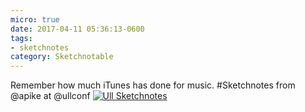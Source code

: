 ```yaml
---
micro: true
date: 2017-04-11 05:36:13-0600
tags:
- sketchnotes
category: Sketchnotable
---
```


Remember how much iTunes has done for music. #Sketchnotes from @apike at @ullconf [![Ull Sketchnotes](/uploads/2018/b827275a2b.jpg)](/uploads/2018/b827275a2b.jpg)